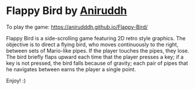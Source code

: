 # Flappy Bird by <a href="https://linktr.ee/Anirudddh" > Aniruddh </a>

To play the game: https://anirudddh.github.io/Flappy-Bird/

Flappy Bird is a side-scrolling game featuring 2D retro style graphics. 
The objective is to direct a flying bird, who moves continuously to the right, between sets of Mario-like pipes. 
If the player touches the pipes, they lose. The bird briefly flaps upward each time that the player presses a key; if a key is not pressed, the bird falls because of gravity; each pair of pipes that he navigates between earns the player a single point.

Enjoy! :)
